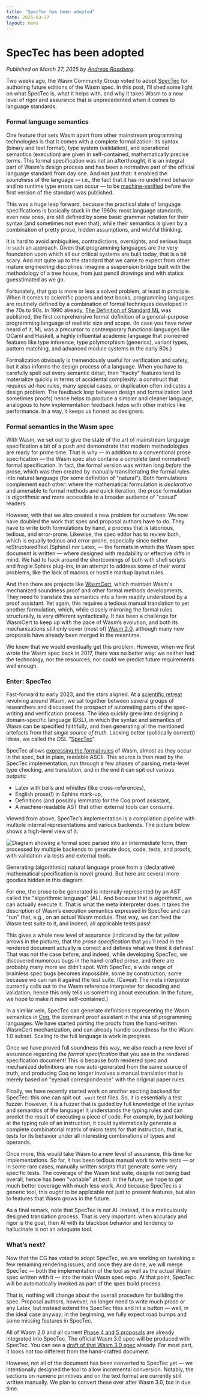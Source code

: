 ```yaml
---
title: "SpecTec has been adopted"
date: 2025-03-27
layout: news
---
```

# SpecTec has been adopted

_Published on March 27, 2025 by [Andreas Rossberg](https://github.com/rossberg)._

Two weeks ago, the Wasm Community Group voted to adopt [SpecTec](https://github.com/Wasm-DSL/spectec/tree/main/spectec) for authoring future editions of the Wasm spec.
In this post, I’ll shed some light on what SpecTec is, what it helps with, and why it takes Wasm to a new level of rigor and assurance that is unprecedented when it comes to language standards.

### Formal language semantics

One feature that sets Wasm apart from other mainstream programming technologies
is that it comes with a complete formalization:
its syntax (binary and text format), type system (validation), and operational semantics (execution) are given in self-contained, mathematically precise terms.
This formal specification was not an afterthought,
it is an integral part of Wasm's design process and has been a normative part of the official language standard from day one.
And not just that: it enabled the *soundness* of the language
— i.e., the fact that it has no undefined behavior and no runtime type errors can occur —
to be [machine-verified](https://github.com/WasmCert) before the first version of the standard was published.

This was a huge leap forward, because the practical state of language specifications is basically stuck in the 1960s:
most language standards, even new ones,
are still defined by some basic grammar notation for their syntax (and sometimes not even that),
while their semantics is given by a combination of pretty prose, hidden assumptions, and wishful thinking.

It is hard to avoid ambiguities, contradictions, oversights, and serious bugs in such an approach.
Given that programming languages are the very foundation
upon which all our critical systems are built today,
that is a bit scary.
And not quite up to the standard that we came to expect from other mature engineering disciplines:
imagine a suspension bridge built with the methodology of a tree house,
from just pencil drawings and with statics guesstimated as we go.

Fortunately, that gap is more or less a solved problem, at least in principle.
When it comes to scientific papers and text books,
programming languages are routinely defined by a combination of formal techniques developed in the 70s to 90s.
In 1990 already, [The Definition of Standard ML](https://mitpress.mit.edu/9780262631327/the-definition-of-standard-ml/) was published,
the first comprehensive formal definition of a general-purpose programming language of realistic size and scope. (In case you have never heard of it, ML was a precursor to contemporary functional languages like OCaml and Haskell, a highly influential academic language that pioneered features like type inference, type polymorphism (generics), variant types, pattern matching, and advanced module systems in the early 80s.)

Formalization obviously is tremendously useful for verification and safety,
but it also informs the design process of a language.
When you have to carefully spell out every semantic detail,
then "hacky" features tend to materialize quickly in terms of accidental complexity:
a construct that requires ad-hoc rules, many special cases, or duplication often indicates a design problem.
The feedback loop between design and formalization (and sometimes proofs) hence helps to produce a simpler and cleaner language,
analogous to how implementation feedback helps with other metrics like performance.
In a way, it keeps us honest as designers.


### Formal semantics in the Wasm spec

With Wasm, we set out to give the state of the art of mainstream language specification a bit of a push
and demonstrate that modern methodologies are ready for prime time.
That is why — in addition to a conventional prose specification — the Wasm spec also contains a complete (and normative!) formal specification.
In fact, the formal version was written long *before* the prose,
which was then created by manually transliterating the formal rules into natural language
(for some definition of "natural").
Both formulations complement each other:
where the mathematical formulation is *declarative* and amenable to formal methods and quick iteration,
the prose formulation is *algorithmic* and more accessible to a broader audience of "casual" readers.

However, with that we also created a new problem for ourselves:
We now have doubled the work that spec and proposal authors have to do.
They have to write both formulations by hand,
a process that is laborious, tedious, and error-prone.
Likewise, the spec editor has to review both,
which is equally tedious and error-prone,
especially since neither reStructuredText (Sphinx) nor Latex,
— the formats in which the Wasm spec document is written —
where designed with readability or effective diffs in mind.
We had to hack around the shortcomings of both
with shell scripts and fragile Sphinx plug-ins,
in an attempt to address some of their worst problems,
like the lack of macros or hostile markup layout rules.

And then there are projects like [WasmCert](https://github.com/WasmCert),
which maintain Wasm's mechanized soundness proof and other formal methods developments.
They need to translate this semantics into a form readily understood by a proof assistant.
Yet again, this requires a tedious manual translation to yet another formulation,
which, while closely mirroring the formal rules structurally,
is very different syntactically.
It has been a challenge for WasmCert to keep up with the pace of Wasm’s evolution,
and both its mechanizations still only cover (most of) [Wasm 2.0](../2025-03-20-wasm-2.0/index.md),
although many new proposals have already been merged in the meantime.

We knew that we would eventually get this problem.
However, when we first wrote the Wasm spec back in 2017, there was no better way:
we neither had the technology, nor the resources, nor could we predict future requirements well enough.

### Enter: SpecTec

Fast-forward to early 2023, and the stars aligned.
At a [scientific retreat](https://www.dagstuhl.de/23101) revolving around Wasm,
we sat together between several groups of researchers and discussed the prospect of automating parts of the spec-writing and verification process.
The idea quickly grew into designing a domain-specific language (DSL),
in which the syntax and semantics of Wasm can be specified faithfully,
and then generating all the mentioned artefacts from that *single source of truth*.
Lacking better (politically correct)) ideas, we called the DSL "[SpecTec](https://people.mpi-sws.org/~rossberg/papers/Youn,%20Shin,%20Lee,%20Ryu,%20Breitner,%20Gardner,%20Lindley,%20Pretnar,%20Xiaojia,%20Watt,%20Rossberg%20-%20Bringing%20the%20WebAssembly%20Standard%20up%20to%20Speed%20with%20SpecTec.pdf)".

SpecTec allows [expressing the formal rules](https://github.com/Wasm-DSL/spectec/blob/main/spectec/doc/Overview.md) of Wasm,
almost as they occur in the spec,
but in plain, readable ASCII.
This source is then read by the SpecTec implementation, run through a few phases of parsing, meta-level type checking, and translation, and in the end it can spit out various outputs:

* Latex with bells and whistles (like cross-references),
* English prose(!) in Sphinx mark-up,
* Definitions (and possibly lemmata) for the Coq proof assistant,
* A machine-readable AST that other external tools can consume.

Viewed from above, SpecTec’s implementation is a compilation pipeline with multiple internal representations and various backends.
The picture below shows a high-level view of it.

![Diagram showing a formal spec parsed into an intermediate form, then processed by multiple backends to generate docs, code, tests, and proofs, with validation via tests and external tools.](spectec.png)

Generating (algorithmic) natural language prose from a (declarative) mathematical specification is novel ground.
But here are several more goodies hidden in this diagram.

For one, the prose to be generated is internally represented by an AST called the "algorithmic language" (AL).
And because that is algorithmic,
we can actually execute it.
That is what the meta interpreter does:
it takes the description of Wasm’s execution semantics expressed in SpecTec
and can "run" that, e.g., on an actual Wasm module.
That way, we can feed the Wasm test suite to it,
and indeed, all applicable tests pass!

This gives a whole new level of assurance
(indicated by the fat yellow arrows in the picture),
that the *prose specification* that you'll read in the rendered document actually is correct and defines what we think it defines!
That was not the case before,
and indeed, while developing SpecTec,
we discovered numerous bugs in the hand-crafted prose,
and there are probably many more we didn’t spot.
With SpecTec, a wide range of brainless spec bugs becomes impossible,
some by construction, some because we can run it against the test suite.
(Caveat: The meta interpreter currently calls out to the Wasm reference interpreter for decoding and validation; hence this only tells us something about execution.
In the future, we hope to make it more self-contained.)

In a similar vein,
SpecTec can generate definitions representing the Wasm semantics in [Coq](https://coq.inria.fr),
the dominant proof assistant in the area of programming languages.
We have started porting the proofs from the hand-written WasmCert mechanization,
and can already handle soundness for the Wasm 1.0 subset.
Scaling to the full language is work in progress.

Once we have proved full soundness this way,
we also reach a new level of assurance regarding the *formal specification* that you see in the rendered specification document!
This is because both rendered spec and mechanized definitions are now auto-generated from the same source of truth,
and producing Coq no longer involves a manual translation that is merely based on "eyeball correspondence" with the original paper rules.

Finally, we have recently started work on another exciting backend for SpecTec:
this one can spit out `.wast` test files.
So, it is essentially a test fuzzer.
However, it is a fuzzer that is guided by full knowledge of the syntax and semantics of the language!
It understands the typing rules and can predict the result of executing a piece of code.
For example, by just looking at the typing rule of an instruction,
it could systematically generate a complete combinatorial matrix of micro tests for that instruction,
that is, tests for its behavior under all interesting combinations of types and operands.

Once more, this would take Wasm to a new level of assurance,
this time for implementations.
So far, it has been tedious manual work to write tests
— or in some rare cases, manually written scripts that generate some very specific tests.
The coverage of the Wasm test suite, despite not being bad overall, hence has been "variable" at best.
In the future, we hope to get much better coverage with much less work.
And because SpecTec is a generic tool,
this ought to be applicable not just to present features,
but also to features that Wasm grows in the future.

As a final remark, note that SpecTec is *not* AI.
Instead, it is a meticulously designed translation process.
That is very important: when accuracy and rigor is the goal,
then AI with its blackbox behavior and tendency to hallucinate is not an adequate tool.

### What’s next?

Now that the CG has voted to adopt SpecTec,
we are working on tweaking a few remaining rendering issues,
and once they are done,
we will merge SpecTec
— both the implementation of the tool as well as the actual Wasm spec written with it —
into the main Wasm spec repo.
At that point, SpecTec will be automatically invoked as part of the spec build process.

That is, nothing will change about the overall procedure for building the spec.
Proposal authors, however, no longer need to write much prose or any Latex,
but instead extend the SpecTec files and hit a button — well, in the ideal case anyway;
in the beginning, we fully expect road bumps and some missing features in SpecTec.

All of Wasm 2.0 and all current [Phase 4 and 5 proposals](https://github.com/WebAssembly/proposals) are already integrated into SpecTec.
The official Wasm 3.0 spec will be produced with SpecTec.
You can see a [draft of that Wasm 3.0 spec](https://wasm-dsl.github.io/spectec/) already.
For most part, it looks not too different from the hand-crafted document.

However, not all of the document has been converted to SpecTec yet
— we intentionally designed the tool to allow incremental conversion.
Notably, the sections on numeric primitives and on the text format are currently still written manually.
We plan to convert these over after Wasm 3.0, but in due time.
